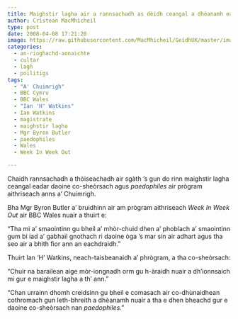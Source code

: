 ```yaml
---
title: Maighstir lagha air a rannsachadh as dèidh ceangal a dhèanamh eadar daoine co-sheòrsach agus paedophiles
author: Crìstean MacMhìcheil
type: post
date: 2008-04-08 17:21:20
image: https://raw.githubusercontent.com/MacMhicheil/GeidhUK/master/images/2008-04-08-maighstir-lagha-air-a-rannsachadh-as-deidh-ceangal-a-dheanamh-eadar-co-ghneithich-agus-paedophiles.jpg
categories:
  - an-rioghachd-aonaichte
  - cultar
  - lagh
  - poilitigs
tags:
  - "A' Chuimrigh"
  - BBC Cymru
  - BBC Wales
  - "Ian 'H' Watkins"
  - Ian Watkins
  - magistrate
  - maighstir lagha
  - Mgr Byron Butler
  - paedophiles
  - Wales
  - Week In Week Out

---
```

Chaidh rannsachadh a thòiseachadh air sgàth &#8217;s gun do rinn maighstir lagha ceangal eadar daoine co-sheòrsach agus _paedophiles_ air prògram aithriseach anns a&#8217; Chuimrigh.

<!--more-->

Bha Mgr Byron Butler a&#8217; bruidhinn air am prògram aithriseach _Week In Week Out_ air BBC Wales nuair a thuirt e:

&#8220;Tha mi a&#8217; smaointinn gu bheil a&#8217; mhòr-chuid dhen a&#8217; phoblach a&#8217; smaointinn gum bi iad a&#8217; gabhail gnothach ri daoine òga &#8217;s mar sin air adhart agus tha seo air a bhith fìor ann an eachdraidh.&#8221;

Thuirt Ian &#8216;H&#8217; Watkins, neach-taisbeanaidh a&#8217; phrògram, a tha co-sheòrsach:

&#8220;Chuir na barailean aige mòr-iongnadh orm gu h-àraidh nuair a dh&#8217;ionnsaich mi gur e maighstir lagha a th&#8217; ann.&#8221;

&#8220;Chan urrainn dhomh creidsinn gu bheil e comasach air co-dhùnaidhean cothromach gun leth-bhreith a dhèanamh nuair a tha e dhen bheachd gur e daoine co-sheòrsach nan _paedophiles_.&#8221;
